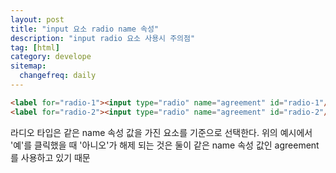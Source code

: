 ```yaml
---
layout: post
title: "input 요소 radio name 속성"
description: "input radio 요소 사용시 주의점"
tag: [html]
category: develope
sitemap:
  changefreq: daily
---
```


```html
<label for="radio-1"><input type="radio" name="agreement" id="radio-1"/>예</label>
<label for="radio-2"><input type="radio" name="agreement" id="radio-2"/>아니오</label>
```

라디오 타입은 같은 name 속성 값을 가진 요소를 기준으로 선택한다.
위의 예시에서 '예'를 클릭했을 때 '아니오'가 해제 되는 것은 둘이 같은 name 속성 값인 agreement를 사용하고 있기 때문
